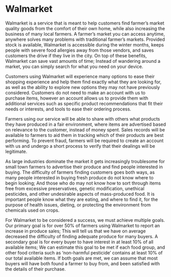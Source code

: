 # Walmarket

Walmarket is a service that is meant to help customers find farmer’s market quality goods from the comfort of their own home, while also increasing the business of many local farmers. A farmer’s market you can access anytime, anywhere solves many problems with traditional farmer’s markets. Provided stock is available, Walmarket is accessible during the winter months, keeps people with severe food allergies away from those vendors, and saves customers the drive if they live in the city. On top of these benefits, Walmarket can save vast amounts of time; Instead of wandering around a market, you can simply search for what you need on your device.

Customers using Walmarket will experience many options to ease their shopping experience and help them find exactly what they are looking for, as well as the ability to explore new options they may not have previously considered. Customers do not need to make an account with us to purchase items, however an account allows us to provide them with additional services such as specific product recommendations that fit their needs or interests, and tools to ease their ordering process.

Farmers using our service will be able to share with others what products they have produced in a fair environment, where items are advertised based on relevance to the customer, instead of money spent. Sales records will be available to farmers to aid them in tracking which of their products are best performing. To prevent fraud, farmers will be required to create an account with us and undergo a short process to verify that their dealings will be legitimate.

As large industries dominate the market it gets increasingly troublesome for small town farmers to advertise their produce and find people interested in buying. The difficulty of farmers finding customers goes both ways, as many people interested in buying fresh produce do not know where to begin looking; And those who do may not know how to sort through items free from excessive preservatives, genetic modification, unethical pesticides, and other undesirable aspects of mass-produced food. It is important people know what they are eating, and where to find it, for the purpose of health issues, dieting, or protecting the environment from chemicals used on crops.

For Walmarket to be considered a success, we must achieve multiple goals. Our primary goal is for over 50% of farmers using Walmarket to report an increase in produce sales; This will tell us that we have on average decreased the difficulty of finding adequate produce for many buyers. A secondary goal is for every buyer to have interest in at least 10% of all available items; We can estimate this goal to be met if each food group, and other food criteria such as ‘non-harmful pesticide’ contains at least 10% of our total available items. If both goals are met, we can assume that most buyers will have both found a farmer to buy from, and been satisfied with the details of their purchase.

